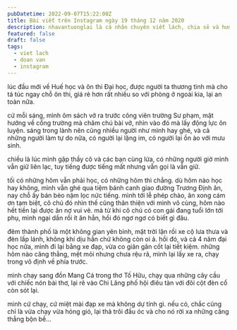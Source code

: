```yaml
---
pubDatetime: 2022-09-07T15:22:00Z
title: Bài viết trên Instagram ngày 19 tháng 12 năm 2020
description: nhavantuonglai là cá nhân chuyên viết lách, chia sẻ và hướng dẫn mọi người thuần thục hơn khi thực hành viết lách mỗi ngày qua những bài chia sẻ ngắn trên Instagram chính thức.
featured: false
draft: false
tags:
  - viet lach
  - doan van
  - instagram
---
```


lúc đầu mới về Huế học và ôn thi Đại học, được người ta thương tình mà cho tá túc ngay chỗ ôn thi, giá rẻ hơn rất nhiều so với phòng ở ngoài kia, lại an toàn nữa.

cứ mỗi sáng, mình ôm sách vở ra trước công viên trường Sư phạm, mặt hướng về cổng trường mà chăm chú bài vở, nhìn vào đó mà lấy động lực ôn luyện. sáng trong lành nên cũng nhiều người như mình hay ghé, và cả những người làm tự do nữa, có người lại lặng im, có người lại ồn ào với mưu sinh.

chiều là lúc mình gặp thầy cô và các bạn cùng lứa, có những người giờ mình vẫn giữ liên lạc, tuy tiếng được tiếng mất nhưng vẫn gọi là vẫn giữ.

tối có những hôm vẫn phải học, có những hôm thì chẳng. dù hôm nào học hay không, mình vẫn ghé qua tiệm bánh canh giao đường Trương Định ăn, nay chỗ ấy bán bèo nậm lọc nức tiếng. mình tới lễ phép chào, ăn xong cám ơn tạm biệt, cô chú đó nhìn thế cũng thân thiện với mình vô cùng, hôm nào hết tiền lại được ăn nợ vui vẻ. mà từ khi cô chú có con gái đang tuổi lớn tới phụ, mình ngại dần rồi ít ăn hẳn, hồi đó ngơ ngơ có biết gì đâu.

đêm thành phố là một không gian yên bình, mặt trời lặn rồi xe cộ lưa thưa và đèn lấp lánh, không khí dịu hẳn chứ không còn oi ả. hồi đó, và cả 4 năm đại học nữa, mình đi lại bằng xe đạp, vừa co giãn gân cốt lại tiết kiệm. những hôm nào căng thẳng, mệt mỏi nhưng chưa rệu rã, mình lại lấy xe ra, chạy trong vô định về phía trước.

mình chạy sang đồn Mang Cá trong thơ Tố Hữu, chạy qua những cây cầu với chiếc nón bài thơ, lại rẽ vào Chi Lăng phố hội điêu tàn với đôi cột đèn cổ còn sót lại.

mình cứ chạy, cứ miệt mài đạp xe mà không dự tính gì. nếu có, chắc cũng chỉ là vừa chạy vừa hóng gió, lại thả trôi đầu óc và cho nó rời xa những căng thẳng bộn bề…
